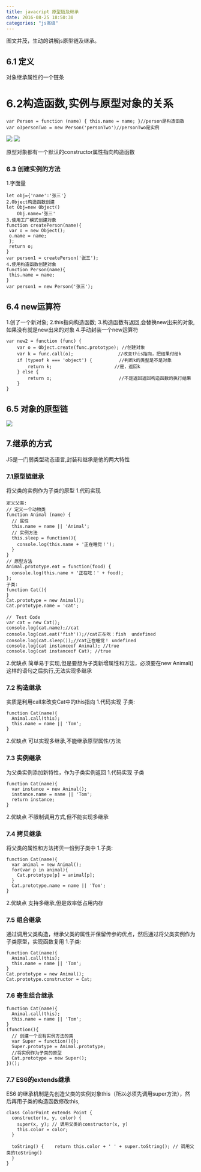 ```yaml
---
title: javacript 原型链及继承
date: 2016-08-25 18:50:30
categories: "js高级"
---
```




图文并茂，生动的讲解js原型链及继承。

## 6.1 定义
对象继承属性的一个链条
#  6.2构造函数,实例与原型对象的关系

<!-- more -->
```
var Person = function (name) { this.name = name; }//person是构造函数
var o3personTwo = new Person('personTwo')//personTwo是实例
```
![](/images/1.png)
![](/images/2.png)

原型对象都有一个默认的constructor属性指向构造函数
### 6.3 创建实例的方法
1.字面量
```
let obj={'name':'张三'}
2.Object构造函数创建
let Obj=new Object()
	Obj.name='张三'
3.使用工厂模式创建对象
function createPerson(name){
 var o = new Object();
 o.name = name;
 };
 return o; 
}
var person1 = createPerson('张三');
4.使用构造函数创建对象
function Person(name){
 this.name = name;
}
var person1 = new Person('张三');
```
## 6.4 new运算符
1.创了一个新对象;
2.this指向构造函数;
3.构造函数有返回,会替换new出来的对象,如果没有就是new出来的对象
4.手动封装一个new运算符
```
var new2 = function (func) {
    var o = Object.create(func.prototype); //创建对象
    var k = func.call(o);　　　　　　　　　　//改变this指向，把结果付给k
    if (typeof k === 'object') {　　　　　　//判断k的类型是不是对象
        return k;　　　　　　　　　　　　　　//是，返回k
    } else {     
        return o;　　　　　　　　　　　　　　　//不是返回返回构造函数的执行结果
    }
}  
```
## 6.5 对象的原型链

![](/images/3.png)

## 7.继承的方式
JS是一门弱类型动态语言,封装和继承是他的两大特性
### 7.1原型链继承
将父类的实例作为子类的原型
1.代码实现
```
定义父类:
// 定义一个动物类
function Animal (name) {
  // 属性
  this.name = name || 'Animal';
  // 实例方法
  this.sleep = function(){  
    console.log(this.name + '正在睡觉！');
  }
}
// 原型方法
Animal.prototype.eat = function(food) {
  console.log(this.name + '正在吃：' + food);
};
子类:
function Cat(){ 
}
Cat.prototype = new Animal();
Cat.prototype.name = 'cat';

//　Test Code
var cat = new Cat();
console.log(cat.name);//cat
console.log(cat.eat('fish'));//cat正在吃：fish  undefined
console.log(cat.sleep());//cat正在睡觉！ undefined
console.log(cat instanceof Animal); //true 
console.log(cat instanceof Cat); //true
```
2.优缺点
简单易于实现,但是要想为子类新增属性和方法，必须要在new Animal()这样的语句之后执行,无法实现多继承
### 7.2 构造继承
实质是利用call来改变Cat中的this指向
1.代码实现
子类:
```
function Cat(name){
  Animal.call(this);
  this.name = name || 'Tom';
}
```
2.优缺点
可以实现多继承,不能继承原型属性/方法
### 7.3 实例继承
为父类实例添加新特性，作为子类实例返回
1.代码实现
子类
```
function Cat(name){
  var instance = new Animal();
  instance.name = name || 'Tom';
  return instance;
}
```
2.优缺点
不限制调用方式,但不能实现多继承
### 7.4 拷贝继承
将父类的属性和方法拷贝一份到子类中
1.子类:
```
function Cat(name){
  var animal = new Animal();
  for(var p in animal){
    Cat.prototype[p] = animal[p];
  }
  Cat.prototype.name = name || 'Tom';
}
```
2.优缺点
支持多继承,但是效率低占用内存
### 7.5 组合继承
通过调用父类构造，继承父类的属性并保留传参的优点，然后通过将父类实例作为子类原型，实现函数复用
1.子类:
```
function Cat(name){
  Animal.call(this);
  this.name = name || 'Tom';
}
Cat.prototype = new Animal();
Cat.prototype.constructor = Cat;
```
### 7.6 寄生组合继承
```
function Cat(name){
  Animal.call(this);
  this.name = name || 'Tom';
}
(function(){
  // 创建一个没有实例方法的类
  var Super = function(){};
  Super.prototype = Animal.prototype;
  //将实例作为子类的原型
  Cat.prototype = new Super();
})();
```
### 7.7 ES6的extends继承
ES6 的继承机制是先创造父类的实例对象this（所以必须先调用super方法），然后再用子类的构造函数修改this,
```
class ColorPoint extends Point {
  constructor(x, y, color) {
    super(x, y); // 调用父类的constructor(x, y)
    this.color = color;
  }

  toString() {    return this.color + ' ' + super.toString(); // 调用父类的toString()
  }
}  
```